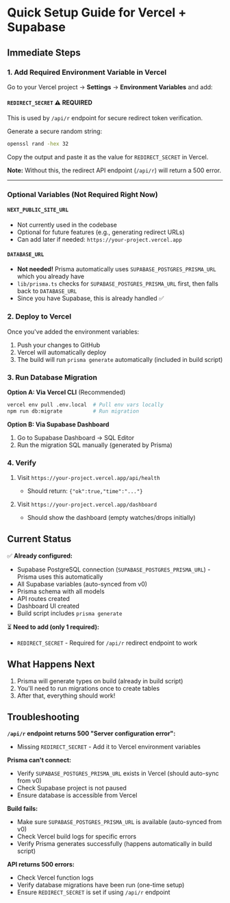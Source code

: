 # Quick Setup Guide for Vercel + Supabase

## Immediate Steps

### 1. Add Required Environment Variable in Vercel

Go to your Vercel project → **Settings** → **Environment Variables** and add:

#### `REDIRECT_SECRET` ⚠️ **REQUIRED**
This is used by `/api/r` endpoint for secure redirect token verification.

Generate a secure random string:
```bash
openssl rand -hex 32
```
Copy the output and paste it as the value for `REDIRECT_SECRET` in Vercel.

**Note:** Without this, the redirect API endpoint (`/api/r`) will return a 500 error.

---

### Optional Variables (Not Required Right Now)

#### `NEXT_PUBLIC_SITE_URL`
- Not currently used in the codebase
- Optional for future features (e.g., generating redirect URLs)
- Can add later if needed: `https://your-project.vercel.app`

#### `DATABASE_URL`
- **Not needed!** Prisma automatically uses `SUPABASE_POSTGRES_PRISMA_URL` which you already have
- `lib/prisma.ts` checks for `SUPABASE_POSTGRES_PRISMA_URL` first, then falls back to `DATABASE_URL`
- Since you have Supabase, this is already handled ✅

### 2. Deploy to Vercel

Once you've added the environment variables:
1. Push your changes to GitHub
2. Vercel will automatically deploy
3. The build will run `prisma generate` automatically (included in build script)

### 3. Run Database Migration

**Option A: Via Vercel CLI** (Recommended)
```bash
vercel env pull .env.local  # Pull env vars locally
npm run db:migrate          # Run migration
```

**Option B: Via Supabase Dashboard**
1. Go to Supabase Dashboard → SQL Editor
2. Run the migration SQL manually (generated by Prisma)

### 4. Verify

1. Visit `https://your-project.vercel.app/api/health`
   - Should return: `{"ok":true,"time":"..."}`

2. Visit `https://your-project.vercel.app/dashboard`
   - Should show the dashboard (empty watches/drops initially)

## Current Status

✅ **Already configured:**
- Supabase PostgreSQL connection (`SUPABASE_POSTGRES_PRISMA_URL`) - Prisma uses this automatically
- All Supabase variables (auto-synced from v0)
- Prisma schema with all models
- API routes created
- Dashboard UI created
- Build script includes `prisma generate`

⏳ **Need to add (only 1 required):**
- `REDIRECT_SECRET` - Required for `/api/r` redirect endpoint to work

## What Happens Next

1. Prisma will generate types on build (already in build script)
2. You'll need to run migrations once to create tables
3. After that, everything should work!

## Troubleshooting

**`/api/r` endpoint returns 500 "Server configuration error":**
- Missing `REDIRECT_SECRET` - Add it to Vercel environment variables

**Prisma can't connect:**
- Verify `SUPABASE_POSTGRES_PRISMA_URL` exists in Vercel (should auto-sync from v0)
- Check Supabase project is not paused
- Ensure database is accessible from Vercel

**Build fails:**
- Make sure `SUPABASE_POSTGRES_PRISMA_URL` is available (auto-synced from v0)
- Check Vercel build logs for specific errors
- Verify Prisma generates successfully (happens automatically in build script)

**API returns 500 errors:**
- Check Vercel function logs
- Verify database migrations have been run (one-time setup)
- Ensure `REDIRECT_SECRET` is set if using `/api/r` endpoint

